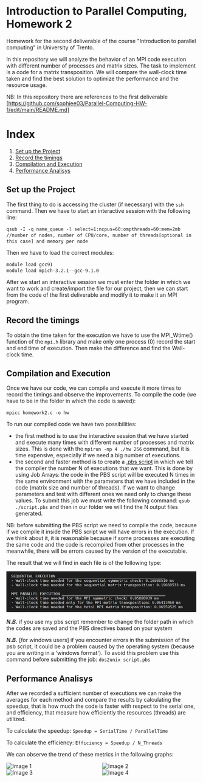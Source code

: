 # Introduction to Parallel Computing, Homework 2
Homework for the second deliverable of the course "Introduction to parallel computing" in University of Trento.

In this repository we will analyze the behavior of an MPI code execution with different number of processes and matrix sizes.
The task to implement is a code for a matrix transposition. We will compare the wall-clock time taken and find the best solution to optimize the performance and the resource usage.  

NB: In this repository there are references to the first deliverable [https://github.com/sophiee03/Parallel-Computing-HW-1/edit/main/README.md]

# Index
1. [Set up the Project](#set-up-the-project)
2. [Record the timings](#record-the-timings)
3. [Compilation and Execution](#compilation-and-execution)
4. [Performance Analisys](#performance-analisys)

## Set up the Project
The first thing to do is accessing the cluster (if necessary) with the `ssh` command. Then we have to start an interactive session with the following line:
```
qsub -I -q name_queue -l select=1:ncpus=60:ompthreads=60:mem=2mb
//number of nodes, number of CPU/core, number of threads[optional in this case] and memory per node 
```
Then we have to load the correct modules:
```
module load gcc91
module load mpich-3.2.1--gcc-9.1.0
```
After we start an interactive session we must enter the folder in which we want to work and create/import the file for our project, then we can start from the code of the first deliverable and modify it to make it an MPI program.

## Record the timings

To obtain the time taken for the execution we have to use the MPI_Wtime() function of the `mpi.h` library and make only one process (0) record the start and end time of execution. Then make the difference and find the Wall-clock time. 

## Compilation and Execution
Once we have our code, we can compile and execute it more times to record the timings and observe the improvements. 
To compile the code (we have to be in the folder in which the code is saved):
```
mpicc homework2.c -o hw
```
To run our compiled code we have two possibilities: 
- the first method is to use the interactive session that we have started and execute many times with different number of processes and matrix sizes. This is done with the `mpirun -np 4 ./hw 256` command, but it is time expensive, especially if we need a big number of executions.
- the second and faster method is to create a [.pbs script](script.pbs) in which we tell the compiler the number N of executions that we want. This is done by using Job Arrays: the code in the PBS script will be executed N times in the same environment with the parameters that we have included in the code (matrix size and number of threads). If we want to change parameters and test with different ones we need only to change these values. To submit this job we must write the following command: `qsub ./script.pbs` and then in our folder we will find the N output files generated.

NB: before submitting the PBS script we need to compile the code, because if we compile it inside the PBS script we will have errors in the execution. If we think about it, it is reasonable because if some processes are executing the same code and the code is recompiled from other processes in the meanwhile, there will be errors caused by the version of the executable.

The result that we will find in each file is of the following type:

<img src="images/example_execution.png" alt="Image 1" width="500" />

***N.B.*** if you use my pbs script remember to change the folder path in which the codes are saved and the PBS directives based on your system

***N.B.*** [for windows users] if you encounter errors in the submission of the psb script, it could be a problem caused by the operating system (because you are writing in a 'windows format'). To avoid this problem use this command before submitting the job: `dos2unix script.pbs`

## Performance Analisys
After we recorded a sufficient number of executions we can make the averages for each method and compare the results by calculating the speedup, that is how much the code is faster with respect to the serial one, and efficiency, that measure how efficiently the resources (threads) are utilized.

To calculate the speedup:
```Speedup = SerialTime / ParallelTime```

To calculate the efficiency:
```Efficiency = Speedup / N_Threads```

We can observe the trend of these metrics in the following graphs:
<div style="display: flex; justify-content: space-around;">
  <img src="images/speedupmat.png" alt="Image 1" width="500" />
  <img src="images/speedupsym.png" alt="Image 2" width="500" />
</div>
<div style="display: flex; justify-content: space-around;">
  <img src="images/efficiencymat.png" alt="Image 3" width="500" />
  <img src="images/efficiencysym.png" alt="Image 4" width="500" />
</div>
